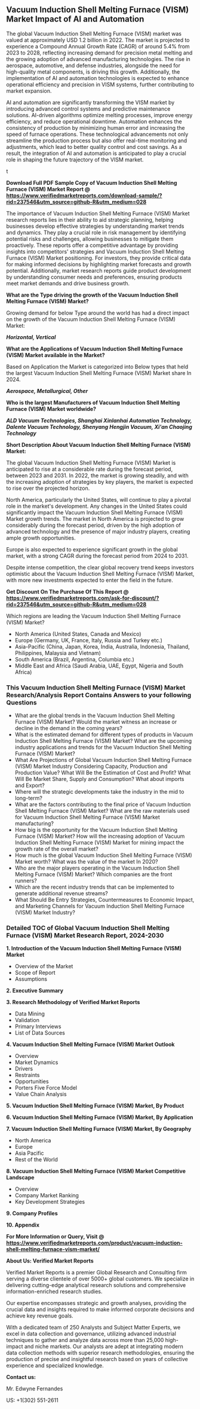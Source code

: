 <h2>Vacuum Induction Shell Melting Furnace (VISM) Market Impact of AI and Automation</h2><p>The global Vacuum Induction Shell Melting Furnace (VISM) market was valued at approximately USD 1.2 billion in 2022. The market is projected to experience a Compound Annual Growth Rate (CAGR) of around 5.4% from 2023 to 2028, reflecting increasing demand for precision metal melting and the growing adoption of advanced manufacturing technologies. The rise in aerospace, automotive, and defense industries, alongside the need for high-quality metal components, is driving this growth. Additionally, the implementation of AI and automation technologies is expected to enhance operational efficiency and precision in VISM systems, further contributing to market expansion.</p><p>AI and automation are significantly transforming the VISM market by introducing advanced control systems and predictive maintenance solutions. AI-driven algorithms optimize melting processes, improve energy efficiency, and reduce operational downtime. Automation enhances the consistency of production by minimizing human error and increasing the speed of furnace operations. These technological advancements not only streamline the production process but also offer real-time monitoring and adjustments, which lead to better quality control and cost savings. As a result, the integration of AI and automation is anticipated to play a crucial role in shaping the future trajectory of the VISM market.</p>t</p><p id="" class=""><strong>Download Full PDF Sample Copy of Vacuum Induction Shell Melting Furnace (VISM) Market Report @ <a href="https://www.verifiedmarketreports.com/download-sample/?rid=237546&utm_source=github-R&utm_medium=028" target="_blank">https://www.verifiedmarketreports.com/download-sample/?rid=237546&utm_source=github-R&utm_medium=028</a></strong></p><p>The importance of&nbsp;Vacuum Induction Shell Melting Furnace (VISM) Market research reports lies in their ability to aid strategic planning, helping businesses develop effective strategies by understanding market trends and dynamics. They play a crucial role in risk management by identifying potential risks and challenges, allowing businesses to mitigate them proactively. These reports offer a competitive advantage by providing insights into competitors' strategies and Vacuum Induction Shell Melting Furnace (VISM) Market positioning. For investors, they provide critical data for making informed decisions by highlighting market forecasts and growth potential. Additionally, market research reports guide product development by understanding consumer needs and preferences, ensuring products meet market demands and drive business growth.</p><p><strong>What are the&nbsp;Type driving the growth of the Vacuum Induction Shell Melting Furnace (VISM) Market?</strong></p><p id="" class="">Growing demand for below Type around the world has had a direct impact on the growth of the Vacuum Induction Shell Melting Furnace (VISM) Market:</p><em><strong>Horizontal, Vertical</strong></em></p><strong>What are the&nbsp;Applications&nbsp;of Vacuum Induction Shell Melting Furnace (VISM) Market available in the Market?</strong></p><p id="" class="">Based on Application the Market is categorized into Below types that held the largest Vacuum Induction Shell Melting Furnace (VISM) Market share In 2024.</p><em><strong>Aerospace, Metallurgical, Other</strong></em></p><strong>Who is the largest Manufacturers of Vacuum Induction Shell Melting Furnace (VISM) Market worldwide?</strong></p><p><em><strong>ALD Vacuum Technologies, Shanghai Xinlanhai Automation Technology, Dalente Vacuum Technology, Shenyang Hengjin Vacuum, Xi'an Chaojing Technology</strong></em></p><p id="" class=""><strong>Short Description About Vacuum Induction Shell Melting Furnace (VISM) Market:</strong></p><p>The global Vacuum Induction Shell Melting Furnace (VISM) Market is anticipated to rise at a considerable rate during the forecast period, between 2023 and 2031. In 2022, the market is growing steadily, and with the increasing adoption of strategies by key players, the market is expected to rise over the projected horizon.</p><p>North America, particularly the United States, will continue to play a pivotal role in the market's development. Any changes in the United States could significantly impact the Vacuum Induction Shell Melting Furnace (VISM) Market growth trends. The market in North America is projected to grow considerably during the forecast period, driven by the high adoption of advanced technology and the presence of major industry players, creating ample growth opportunities.</p><p>Europe is also expected to experience significant growth in the global market, with a strong CAGR during the forecast period from 2024 to 2031.</p><p>Despite intense competition, the clear global recovery trend keeps investors optimistic about the Vacuum Induction Shell Melting Furnace (VISM) Market, with more new investments expected to enter the field in the future.</p><p id="" class=""><strong>Get Discount On The Purchase Of This Report @ <a href="https://www.verifiedmarketreports.com/ask-for-discount/?rid=237546&utm_source=github-R&utm_medium=028" target="_blank">https://www.verifiedmarketreports.com/ask-for-discount/?rid=237546&utm_source=github-R&utm_medium=028</a></strong></p>Which regions are leading the Vacuum Induction Shell Melting Furnace (VISM) Market?</p><ul><li>North America (United States, Canada and Mexico)</li><li>Europe (Germany, UK, France, Italy, Russia and Turkey etc.)</li><li>Asia-Pacific (China, Japan, Korea, India, Australia, Indonesia, Thailand, Philippines, Malaysia and Vietnam)</li><li>South America (Brazil, Argentina, Columbia etc.)</li><li>Middle East and Africa (Saudi Arabia, UAE, Egypt, Nigeria and South Africa)</li></ul><h3 id="" class="">This Vacuum Induction Shell Melting Furnace (VISM) Market Research/Analysis Report Contains Answers to your following Questions</h3><ul><li>What are the global trends in the Vacuum Induction Shell Melting Furnace (VISM) Market? Would the market witness an increase or decline in the demand in the coming years?</li><li>What is the estimated demand for different types of products in Vacuum Induction Shell Melting Furnace (VISM) Market? What are the upcoming industry applications and trends for the Vacuum Induction Shell Melting Furnace (VISM) Market?</li><li>What Are Projections of Global Vacuum Induction Shell Melting Furnace (VISM) Market Industry Considering Capacity, Production and Production Value? What Will Be the Estimation of Cost and Profit? What Will Be Market Share, Supply and Consumption? What about imports and Export?</li><li>Where will the strategic developments take the industry in the mid to long-term?</li><li>What are the factors contributing to the final price of Vacuum Induction Shell Melting Furnace (VISM) Market? What are the raw materials used for Vacuum Induction Shell Melting Furnace (VISM) Market manufacturing?</li><li>How big is the opportunity for the Vacuum Induction Shell Melting Furnace (VISM) Market? How will the increasing adoption of Vacuum Induction Shell Melting Furnace (VISM) Market for mining impact the growth rate of the overall market?</li><li>How much is the global Vacuum Induction Shell Melting Furnace (VISM) Market worth? What was the value of the market In 2020?</li><li>Who are the major players operating in the Vacuum Induction Shell Melting Furnace (VISM) Market? Which companies are the front runners?</li><li>Which are the recent industry trends that can be implemented to generate additional revenue streams?</li><li>What Should Be Entry Strategies, Countermeasures to Economic Impact, and Marketing Channels for Vacuum Induction Shell Melting Furnace (VISM) Market Industry?</li></ul><h3 id="" class="">Detailed TOC of Global Vacuum Induction Shell Melting Furnace (VISM) Market Research Report, 2024-2030</h3><p id="" class=""><strong>1. Introduction of the Vacuum Induction Shell Melting Furnace (VISM) Market</strong></p><ul><li>Overview of the Market</li><li>Scope of Report</li><li>Assumptions</li></ul><p id="" class=""><strong>2. Executive Summary</strong></p><p id="" class=""><strong>3. Research Methodology of Verified Market Reports</strong></p><ul><li>Data Mining</li><li>Validation</li><li>Primary Interviews</li><li>List of Data Sources</li></ul><p id="" class=""><strong>4. Vacuum Induction Shell Melting Furnace (VISM) Market Outlook</strong></p><ul><li>Overview</li><li>Market Dynamics</li><li>Drivers</li><li>Restraints</li><li>Opportunities</li><li>Porters Five Force Model</li><li>Value Chain Analysis</li></ul><p id="" class=""><strong>5. Vacuum Induction Shell Melting Furnace (VISM) Market, By Product</strong></p><p id="" class=""><strong>6. Vacuum Induction Shell Melting Furnace (VISM) Market, By Application</strong></p><p id="" class=""><strong>7. Vacuum Induction Shell Melting Furnace (VISM) Market, By Geography</strong></p><ul><li>North America</li><li>Europe</li><li>Asia Pacific</li><li>Rest of the World</li></ul><p id="" class=""><strong>8. Vacuum Induction Shell Melting Furnace (VISM) Market Competitive Landscape</strong></p><ul><li>Overview</li><li>Company Market Ranking</li><li>Key Development Strategies</li></ul><p id="" class=""><strong>9. Company Profiles</strong></p><p id="" class=""><strong>10. Appendix</strong></p><p id="" class=""><strong>For More Information or Query, Visit @ <a href="https://www.verifiedmarketreports.com/product/vacuum-induction-shell-melting-furnace-vism-market/" target="_blank">https://www.verifiedmarketreports.com/product/vacuum-induction-shell-melting-furnace-vism-market/</a></strong></p><p id="" class=""><strong>About Us: Verified Market Reports</strong></p><p id="" class="">Verified Market Reports is a premier Global Research and Consulting firm serving a diverse clientele of over 5000+ global customers. We specialize in delivering cutting-edge analytical research solutions and comprehensive information-enriched research studies.</p><p id="" class="">Our expertise encompasses strategic and growth analyses, providing the crucial data and insights required to make informed corporate decisions and achieve key revenue goals.</p><p id="" class="">With a dedicated team of 250 Analysts and Subject Matter Experts, we excel in data collection and governance, utilizing advanced industrial techniques to gather and analyze data across more than 25,000 high-impact and niche markets. Our analysts are adept at integrating modern data collection methods with superior research methodologies, ensuring the production of precise and insightful research based on years of collective experience and specialized knowledge.</p><p id="" class=""><strong>Contact us:</strong></p><p id="" class="">Mr. Edwyne Fernandes</p><p id="" class="">US: +1(302) 551-2611</p>